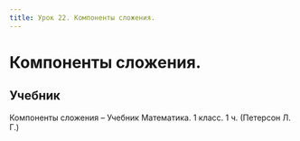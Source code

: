 ```yaml
---
title: Урок 22. Компоненты сложения.
---
```


# Компоненты сложения.

## Учебник

Компоненты сложения – Учебник Математика. 1 класс. 1 ч. (Петерсон Л. Г.)